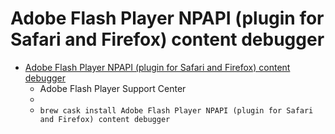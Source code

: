 # Adobe Flash Player NPAPI (plugin for Safari and Firefox) content debugger
- [Adobe Flash Player NPAPI (plugin for Safari and Firefox) content debugger](https://www.adobe.com/support/flashplayer/debug_downloads.html)
  -  Adobe Flash Player Support Center
  - 
  - `brew cask install Adobe Flash Player NPAPI (plugin for Safari and Firefox) content debugger`
